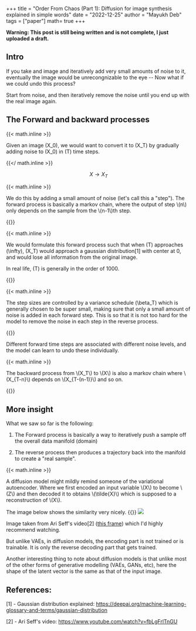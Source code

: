 +++
title = "Order From Chaos (Part 1): Diffusion for image synthesis explained in simple words"
date = "2022-12-25"
author = "Mayukh Deb"
tags = ["paper"]
math= true
+++

**Warning: This post is still being written and is not complete, I just uploaded a draft.**

## Intro

If you take and image and iteratively add very small amounts of noise to it, eventually the image would be unrecongnizable to the eye -- Now what if we could undo this process?

Start from noise, and then iteratively remove the noise until you end up with the real image again.

## The Forward and backward processes

{{< math.inline >}}

Given an image \(X_0\), we would want to convert it to \(X_T\) by gradually adding noise to \(X_0\) in \(T\) time steps.

{{</ math.inline >}}

$$
 X \rightarrow X_T 
$$

{{< math.inline >}}
<p>
We do this by adding a small amount of noise (let's call this a "step"). The forward process is basically a markov chain, where the output of step \(n\) only depends on the sample from the \(n-1\)th step.
</p>
{{</ math.inline >}}


{{< math.inline >}}
<p>

We would formulate this forward process such that when \(T\) approaches \(\infty\), \(X_T\) would approach a gaussian distribution[1] with center at 0, and would lose all information from the original image.

In real life, \(T\) is generally in the order of 1000.

</p>
{{</ math.inline >}}

{{< math.inline >}}
<p>

The step sizes are controlled by a variance schedule \(\beta_T\) which is generally chosen to be super small, making sure that only a small amount of noise is added in each forward step. This is so that it is not too hard for the model to remove the noise in each step in the reverse process.

</p>
{{</ math.inline >}}

Different forward time steps are associated with different noise levels, and the model can learn to undo these individually.

{{< math.inline >}}
<p>
The backward process from \(X_T\) to \(X\) is also a markov chain where \(X_{T-n}\) depends on \(X_{T-(n-1)}\) and so on.
</p>
{{</ math.inline >}}

## More insight

What we saw so far is the following:

1. The Forward process is basically a way to iteratively push a sample off the overall data manifold (domain)

2. The reverse process then produces a trajectory back into the manifold to create a "real sample".

{{< math.inline >}}
<p>
A diffusion model might mildly remind someone of the variational autoencoder. Where we first encoded an input variable \(X\) to become \(Z\) and then decoded it to obtains \(\tilde{X}\) which is supposed to a reconstruction of \(X\).
</p>
The image below shows the similarity very nicely.
{{</ math.inline >}}

<img src = "https://user-images.githubusercontent.com/53133634/209469123-81d3fc54-151e-4398-9cec-e3a741bd26d7.png">

Image taken from Ari Seff's video[2] ([this frame](https://youtu.be/fbLgFrlTnGU?t=406)) which I'd highly recommend watching.

But unlike VAEs, in diffusion models, the encoding part is not trained or is trainable. It is only the reverse decoding part that gets trained.

Another interesting thing to note about diffusion models is that unlike most of the other forms of generative modelling (VAEs, GANs, etc), here the shape of the latent vector is the same as that of the input image.

## References:

[1] - Gaussian distribution explained: https://deepai.org/machine-learning-glossary-and-terms/gaussian-distribution

[2] - Ari Seff's video: https://www.youtube.com/watch?v=fbLgFrlTnGU

